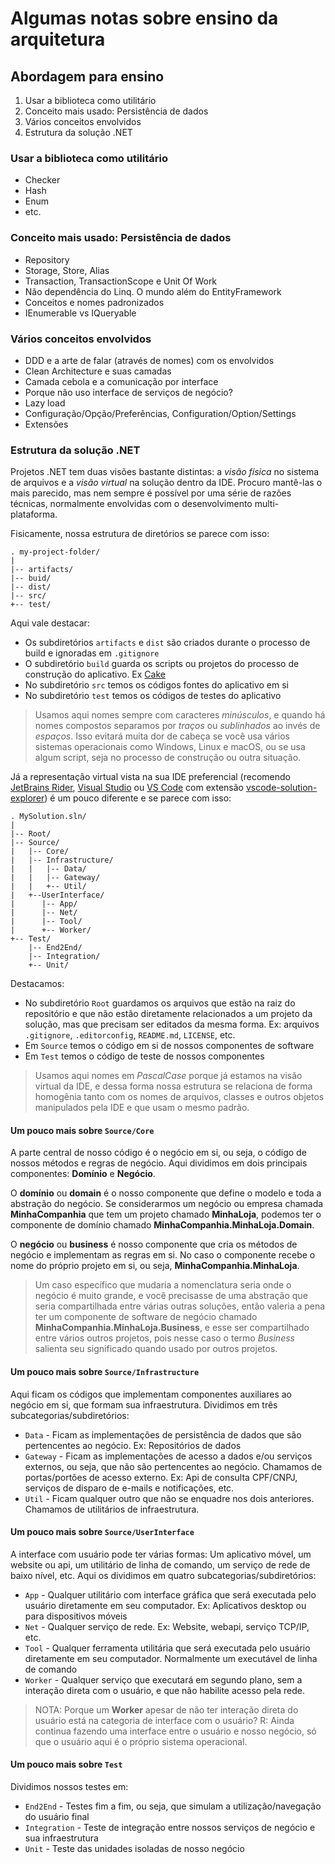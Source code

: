 Algumas notas sobre ensino da arquitetura
=========================================

## Abordagem para ensino

1. Usar a biblioteca como utilitário
2. Conceito mais usado: Persistência de dados
3. Vários conceitos envolvidos
4. Estrutura da solução .NET

### Usar a biblioteca como utilitário

- Checker
- Hash
- Enum
- etc.

### Conceito mais usado: Persistência de dados

- Repository
- Storage, Store, Alias
- Transaction, TransactionScope e Unit Of Work
- Não dependência do Linq. O mundo além do EntityFramework
- Conceitos e nomes padronizados
- IEnumerable vs IQueryable

### Vários conceitos envolvidos

- DDD e a arte de falar (através de nomes) com os envolvidos
- Clean Architecture e suas camadas
- Camada cebola e a comunicação por interface
- Porque não uso interface de serviços de negócio?
- Lazy load
- Configuração/Opção/Preferências, Configuration/Option/Settings
- Extensões

### Estrutura da solução .NET

Projetos .NET tem duas visões bastante distintas: a _visão física_ no sistema de arquivos e a _visão virtual_ na
solução dentro da IDE. Procuro mantê-las o mais parecido, mas nem sempre é possível por uma série de
razões técnicas, normalmente envolvidas com o desenvolvimento multi-plataforma.

Fisicamente, nossa estrutura de diretórios se parece com isso:
```
. my-project-folder/
|
|-- artifacts/
|-- buid/
|-- dist/
|-- src/
+-- test/
```

Aqui vale destacar:

* Os subdiretórios `artifacts` e `dist` são criados durante o processo de build e ignoradas em `.gitignore`
* O subdiretório `build` guarda os scripts ou projetos do processo de construção do aplicativo. Ex [Cake](https://cakebuild.net)
* No subdiretório `src` temos os códigos fontes do aplicativo em si
* No subdiretório `test` temos os códigos de testes do aplicativo

> Usamos aqui nomes sempre com caracteres *minúsculos*, e quando há nomes compostos separamos por 
> *traços* ou *sublinhados* ao invés de *espaços*. Isso evitará muita dor de cabeça se você usa vários sistemas operacionais
> como Windows, Linux e macOS, ou se usa algum script, seja no processo de construção ou outra situação.

Já a representação virtual vista na sua IDE preferencial (recomendo [JetBrains Rider](https://www.jetbrains.com/rider), [Visual Studio](https://visualstudio.com) ou [VS Code](https://code.visualstudio.com) com extensão [vscode-solution-explorer](https://github.com/fernandoescolar/vscode-solution-explorer)) é um pouco diferente e se parece com isso:
```
. MySolution.sln/
|
|-- Root/
|-- Source/
|   |-- Core/
|   |-- Infrastructure/
|   |   |-- Data/
|   |   |-- Gateway/
|   |   +-- Util/
|   +--UserInterface/
|      |-- App/
|      |-- Net/
|      |-- Tool/
|      +-- Worker/
+-- Test/
    |-- End2End/
    |-- Integration/
    +-- Unit/
```

Destacamos:

* No subdiretório `Root` guardamos os arquivos que estão na raiz do repositório e que não estão diretamente
  relacionados a um projeto da solução, mas que precisam ser editados da mesma forma.
  Ex: arquivos `.gitignore`, `.editorconfig`, `README.md`, `LICENSE`, etc.
* Em `Source` temos o código em si de nossos componentes de software
* Em `Test` temos o código de teste de nossos componentes

> Usamos aqui nomes em *PascalCase* porque já estamos na visão virtual da IDE, e dessa forma nossa estrutura
> se relaciona de forma homogênia tanto com os nomes de arquivos, classes e outros objetos manipulados pela IDE
> e que usam o mesmo padrão.
 
#### Um pouco mais sobre `Source/Core`

A parte central de nosso código é o negócio em si, ou seja, o código de nossos métodos e regras de negócio.
Aqui dividimos em dois principais componentes: **Domínio** e **Negócio**.

O **domínio** ou **domain** é o nosso componente que define o modelo e toda a abstração do negócio.
Se considerarmos um negócio ou empresa chamada **MinhaCompanhia** que tem um projeto chamado **MinhaLoja**,
podemos ter o componente de domínio chamado **MinhaCompanhia.MinhaLoja.Domain**.

O **negócio** ou **business** é nosso componente que cria os métodos de negócio e implementam as regras
em si. No caso o componente recebe o nome do próprio projeto em si, ou seja, **MinhaCompanhia.MinhaLoja**.

> Um caso específico que mudaria a nomenclatura seria onde o negócio é muito grande, e você precisasse
> de uma abstração que seria compartilhada entre várias outras soluções, então valeria a pena ter um 
> componente de software de negócio chamado **MinhaCompanhia.MinhaLoja.Business**, e esse ser compartilhado
> entre vários outros projetos, pois nesse caso o termo *Business* salienta seu significado quando usado
> por outros projetos.

#### Um pouco mais sobre `Source/Infrastructure`

Aqui ficam os códigos que implementam componentes auxiliares ao negócio em si, que formam sua infraestrutura.
Dividimos em três subcategorias/subdiretórios:

* `Data` - Ficam as implementações de persistência de dados que são pertencentes ao negócio.
  Ex: Repositórios de dados
* `Gateway` - Ficam as implementações de acesso a dados e/ou serviços externos, ou seja,
  que não são pertencentes ao negócio. Chamamos de portas/portões de acesso externo.
  Ex: Api de consulta CPF/CNPJ, serviços de disparo de e-mails e notificações, etc.
* `Util` - Ficam qualquer outro que não se enquadre nos dois anteriores. Chamamos de utilitários de
  infraestrutura.

#### Um pouco mais sobre `Source/UserInterface`

A interface com usuário pode ter várias formas: Um aplicativo móvel, um website ou api, um utilitário de linha
de comando, um serviço de rede de baixo nível, etc.
Aqui os dividimos em quatro subcategorias/subdiretórios:

* `App` - Qualquer utilitário com interface gráfica que será executada pelo usuário diretamente em seu
  computador. Ex: Aplicativos desktop ou para dispositivos móveis
* `Net` - Qualquer serviço de rede. Ex: Website, webapi, serviço TCP/IP, etc.
* `Tool` - Qualquer ferramenta utilitária que será executada pelo usuário diretamente em seu computador.
  Normalmente um executável de linha de comando
* `Worker` - Qualquer serviço que executará em segundo plano, sem a interação direta com o usuário, e
  que não habilite acesso pela rede.
  
> NOTA: Porque um **Worker** apesar de não ter interação direta do usuário está na categoria de
> interface com o usuário? R: Ainda continua fazendo uma interface entre o usuário e nosso negócio, só que
> o usuário aqui é o próprio sistema operacional.

#### Um pouco mais sobre `Test`

Dividimos nossos testes em:

* `End2End` - Testes fim a fim, ou seja, que simulam a utilização/navegação do usuário final
* `Integration` - Teste de integração entre nossos serviços de negócio e sua infraestrutura
* `Unit` - Teste das unidades isoladas de nosso negócio
